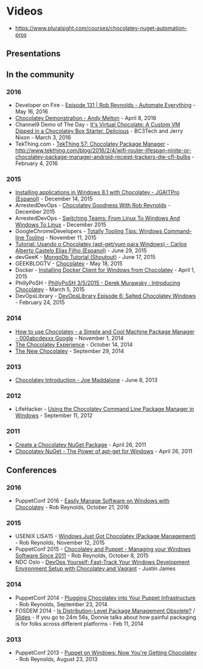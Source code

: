 # Videos

* https://www.pluralsight.com/courses/chocolatey-nuget-automation-pros

## Presentations

## In the community
### 2016

* Developer on Fire - [Episode 131 | Rob Reynolds - Automate Everything](http://developeronfire.com/episode-131-rob-reynolds-automate-everything) - May 16, 2016
* [Chocolatey Demonstration - Andy Melton](https://www.youtube.com/watch?v=HlnTZF3H1Ac) - April 8, 2016
* Channel9 Demo of The Day - [It's Virtual Chocolate: A Custom VM Dipped in a Chocolatey Box Starter. Delicious](https://channel9.msdn.com/Shows/demooftheday/chocovm) - BC3Tech and Jerry Nixon - March 3, 2016
* TekThing.com - [TekThing 57: Chocolatey Package Manager](https://youtu.be/lqOIop83ms8?t=14m34s) - http://www.tekthing.com/blog/2016/2/4/wifi-router-lifespan-ninite-or-chocolatey-package-manager-android-receipt-trackers-die-cfl-bulbs - February 4, 2016

### 2015

* [Installing applications in Windows 8.1 with Chocolatey - JGAITPro (Espanol)](https://www.youtube.com/watch?v=aid3ptjLlIk) - December 14, 2015
* ArrestedDevOps - [Chocolatey Goodness With Rob Reynolds](https://www.arresteddevops.com/chocolatey/) - December 2015
* ArrestedDevOps - [Switching Teams: From Linux To Windows And Windows To Linux](https://www.arresteddevops.com/os-switching/) - December 2015
* GoogleChromeDevelopers - [Totally Tooling Tips: Windows Command-line Tooling](https://www.youtube.com/watch?v=msCUKTdBzg4&t=4m19s) - November 11, 2015
* [Tutorial: Usando o Chocolatey (apt-get/yum para Windows) - Carlos Alberto Castelo Elias Filho (Espanol)](https://www.youtube.com/watch?v=OWgADNDHJzg) - June 29, 2015
* devGeeK - [MongoDb Tutorial (Shoutout)](https://www.youtube.com/watch?v=W-WihPoEbR4&feature=youtu.be&t=48m45s) - June 17, 2015
* GEEKBLOGTV - [Chocolatey](https://www.youtube.com/watch?v=nH6jRB5kigc) - May 18, 2015
* Docker - [Installing Docker Client for Windows from Chocolatey](https://www.youtube.com/watch?v=l026hqjhLRU) - April 1, 2015
* PhillyPoSH - [PhillyPoSH 3/5/2015 - Derek Murawsky : Introducing Chocolatey](https://www.youtube.com/watch?v=LqyHyoa_F1c) - March 5, 2015
* DevOpsLibrary - [DevOpsLibrary Episode 6: Salted Chocolatey Windows](https://www.youtube.com/watch?v=WYxXUQCTVWw) - February 24, 2015

### 2014
* [How to use Chocolatey - a Simple and Cool Machine Package Manager - 000abcdexxx Google](https://www.youtube.com/watch?v=nh3lPZssp7s) - November 1, 2014
* [The Chocolatey Experience](https://vimeo.com/108866814) - October 14, 2014
* [The New Chocolatey](https://www.youtube.com/watch?v=sm_U53sxt2c) - September 29, 2014


### 2013
* [Chocolatey Introduction - Joe Maddalone](https://www.youtube.com/watch?v=yBk9DuAHNuc) - June 8, 2013

### 2012
* LifeHacker - [Using the Chocolatey Command Line Package Manager in Windows](https://www.youtube.com/watch?v=ArwT8DtK7Cc) - September 11, 2012

### 2011
* [Create a Chocolatey NuGet Package](https://www.youtube.com/watch?v=Wt_unjS_SUo) - April 26, 2011
* [Chocolatey NuGet - The Power of apt-get for Windows](https://www.youtube.com/watch?v=N-hWOUL8roU) - April 26, 2011

## Conferences
### 2016
* PuppetConf 2016 - [Easily Manage Software on Windows with Chocolatey](https://www.youtube.com/watch?v=K5jq35wezHI) - Rob Reynolds, October 21, 2016

### 2015

* USENIX LISA15 - [Windows Just Got Chocolatey (Package Management)](http://usenix.org/conference/lisa15/conference-program/presentation/reynolds) - Rob Reynolds, November 12, 2015
* PuppetConf 2015 - [Chocolatey and Puppet - Managing your Windows Software Since 2011](https://www.youtube.com/watch?v=NNM2H4GsWYA) - Rob Reynolds, October 8, 2015
* NDC Oslo - [DevOps Yourself: Fast-Track Your Windows Development Environment Setup with Chocolatey and Vagrant](https://vimeo.com/131640721) - Justin James

### 2014
* PuppetConf 2014 - [Plugging Chocolatey into Your Puppet Infrastructure](https://www.youtube.com/watch?v=cZl_wKSciVk) - Rob Reynolds, September 23, 2014
* FOSDEM 2014 - [Is Distribution-Level Package Management Obsolete?](https://www.youtube.com/watch?v=FENKd8NT9cY&t=28m19s) / [Slides](http://www.slideshare.net/dberkholz/is-distributionlevel-package-management-obsolete/18) - If you go to 24m 56s, Donnie talks about how painful packaging is for folks across different platforms - Feb 11, 2014

### 2013
* PuppetConf 2013 - [Puppet on Windows: Now You're Getting Chocolatey](https://www.youtube.com/watch?v=Im30wziOrBs) - Rob Reynolds, August 23, 2013
